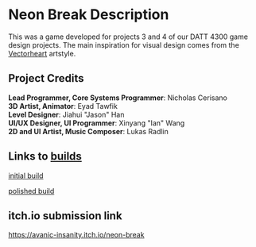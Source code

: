 # Neon Break Description
This was a game developed for projects 3 and 4 of our DATT 4300 game design projects. The main inspiration for visual design
comes from the [Vectorheart](https://cari.institute/aesthetics/vectorheart) artstyle. 

## Project Credits
<b>Lead Programmer, Core Systems Programmer</b>: Nicholas Cerisano<br>
<b>3D Artist, Animator</b>: Eyad Tawfik<br>
<b>Level Designer</b>: Jiahui "Jason" Han<br>
<b>UI/UX Designer, UI Programmer</b>: Xinyang "Ian" Wang<br>
<b>2D and UI Artist, Music Composer</b>: Lukas Radlin<br>

## Links to [builds](https://github.com/EpicNicks/VectorheartGame/releases)

[initial build](https://github.com/EpicNicks/VectorheartGame/releases/tag/Project_3)

[polished build](https://github.com/EpicNicks/VectorheartGame/releases/tag/Project_4)

## itch.io submission link
https://avanic-insanity.itch.io/neon-break
